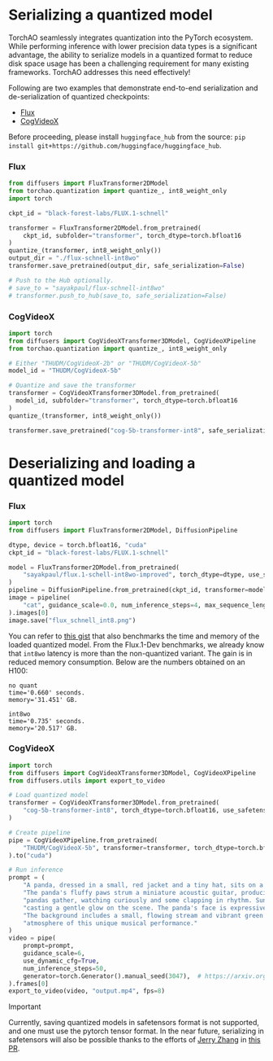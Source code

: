 # Serializing a quantized model

TorchAO seamlessly integrates quantization into the PyTorch ecosystem. While performing inference with lower precision data types is a significant advantage, the ability to serialize models in a quantized format to reduce disk space usage has been a challenging requirement for many existing frameworks. TorchAO addresses this need effectively!

Following are two examples that demonstrate end-to-end serialization and de-serialization of quantized checkpoints:

- [Flux](https://gist.github.com/sayakpaul/e1f28e86d0756d587c0b898c73822c47)
- [CogVideoX](https://gist.github.com/a-r-r-o-w/4d9732d17412888c885480c6521a9897#file-quantized_serialize_and_unserialized-py)

Before proceeding, please install `huggingface_hub` from the source: `pip install git+https://github.com/huggingface/huggingface_hub`. 

### Flux

```python
from diffusers import FluxTransformer2DModel
from torchao.quantization import quantize_, int8_weight_only
import torch

ckpt_id = "black-forest-labs/FLUX.1-schnell"

transformer = FluxTransformer2DModel.from_pretrained(
    ckpt_id, subfolder="transformer", torch_dtype=torch.bfloat16
)
quantize_(transformer, int8_weight_only())
output_dir = "./flux-schnell-int8wo"
transformer.save_pretrained(output_dir, safe_serialization=False)

# Push to the Hub optionally.
# save_to = "sayakpaul/flux-schnell-int8wo"
# transformer.push_to_hub(save_to, safe_serialization=False)
```

### CogVideoX

```python
import torch
from diffusers import CogVideoXTransformer3DModel, CogVideoXPipeline
from torchao.quantization import quantize_, int8_weight_only

# Either "THUDM/CogVideoX-2b" or "THUDM/CogVideoX-5b"
model_id = "THUDM/CogVideoX-5b"

# Quantize and save the transformer
transformer = CogVideoXTransformer3DModel.from_pretrained(
  model_id, subfolder="transformer", torch_dtype=torch.bfloat16
)
quantize_(transformer, int8_weight_only())

transformer.save_pretrained("cog-5b-transformer-int8", safe_serialization=False)
```

# Deserializing and loading a quantized model

### Flux

```python
import torch
from diffusers import FluxTransformer2DModel, DiffusionPipeline

dtype, device = torch.bfloat16, "cuda"
ckpt_id = "black-forest-labs/FLUX.1-schnell"

model = FluxTransformer2DModel.from_pretrained(
    "sayakpaul/flux.1-schell-int8wo-improved", torch_dtype=dtype, use_safetensors=False
)
pipeline = DiffusionPipeline.from_pretrained(ckpt_id, transformer=model, torch_dtype=dtype).to("cuda")
image = pipeline(
	"cat", guidance_scale=0.0, num_inference_steps=4, max_sequence_length=256
).images[0]
image.save("flux_schnell_int8.png")
```

You can refer to [this gist](https://gist.github.com/sayakpaul/1f543120a3c4d6ffebb682bbc80f9805) that also benchmarks the time and memory of the loaded quantized model. From the Flux.1-Dev benchmarks, we already know that `int8wo` latency is more than the non-quantized variant. The gain is in reduced memory consumption. Below are the numbers obtained on an H100:

```
no quant
time='0.660' seconds.
memory='31.451' GB.

int8wo
time='0.735' seconds.
memory='20.517' GB.
```

### CogVideoX

```python
import torch
from diffusers import CogVideoXTransformer3DModel, CogVideoXPipeline
from diffusers.utils import export_to_video

# Load quantized model
transformer = CogVideoXTransformer3DModel.from_pretrained(
    "cog-5b-transformer-int8", torch_dtype=torch.bfloat16, use_safetensors=False
)

# Create pipeline
pipe = CogVideoXPipeline.from_pretrained(
    "THUDM/CogVideoX-5b", transformer=transformer, torch_dtype=torch.bfloat16
).to("cuda")

# Run inference
prompt = (
    "A panda, dressed in a small, red jacket and a tiny hat, sits on a wooden stool in a serene bamboo forest. "
    "The panda's fluffy paws strum a miniature acoustic guitar, producing soft, melodic tunes. Nearby, a few other "
    "pandas gather, watching curiously and some clapping in rhythm. Sunlight filters through the tall bamboo, "
    "casting a gentle glow on the scene. The panda's face is expressive, showing concentration and joy as it plays. "
    "The background includes a small, flowing stream and vibrant green foliage, enhancing the peaceful and magical "
    "atmosphere of this unique musical performance."
)
video = pipe(
    prompt=prompt,
    guidance_scale=6,
    use_dynamic_cfg=True,
    num_inference_steps=50,
    generator=torch.Generator().manual_seed(3047),  # https://arxiv.org/abs/2109.08203
).frames[0]
export_to_video(video, "output.mp4", fps=8)
```

> [!IMPORTANT]  
> Currently, saving quantized models in safetensors format is not supported, and one must use the pytorch tensor format. In the near future, serializing in safetensors will also be possible thanks to the efforts of [Jerry Zhang](https://github.com/jerryzh168) in [this PR](https://github.com/huggingface/safetensors/pull/516).
